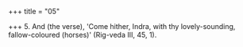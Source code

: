 +++
title = "05"

+++
5. And (the verse), 'Come hither, Indra, with thy lovely-sounding, fallow-coloured (horses)' (Rig-veda III, 45, 1).
